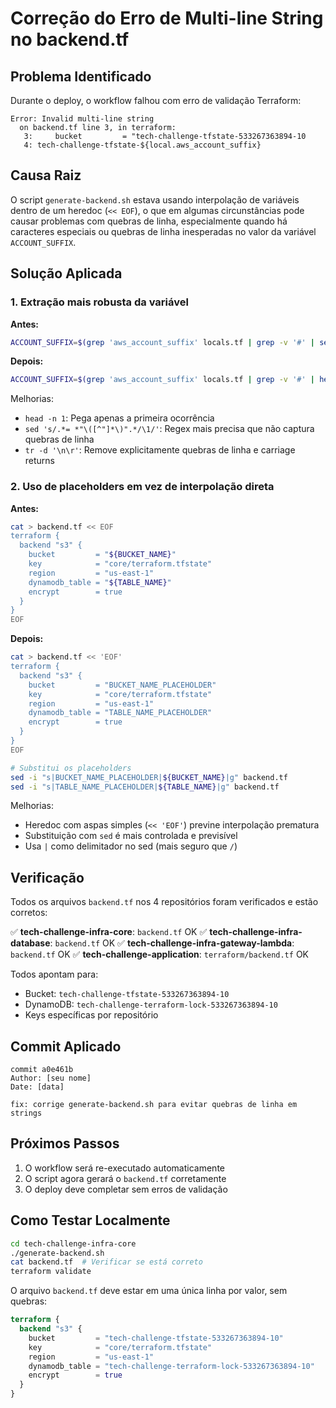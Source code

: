 # Correção do Erro de Multi-line String no backend.tf

## Problema Identificado

Durante o deploy, o workflow falhou com erro de validação Terraform:

```
Error: Invalid multi-line string
  on backend.tf line 3, in terraform:
   3:     bucket         = "tech-challenge-tfstate-533267363894-10
   4: tech-challenge-tfstate-${local.aws_account_suffix}
```

## Causa Raiz

O script `generate-backend.sh` estava usando interpolação de variáveis dentro de um heredoc (`<< EOF`), o que em algumas circunstâncias pode causar problemas com quebras de linha, especialmente quando há caracteres especiais ou quebras de linha inesperadas no valor da variável `ACCOUNT_SUFFIX`.

## Solução Aplicada

### 1. Extração mais robusta da variável

**Antes:**
```bash
ACCOUNT_SUFFIX=$(grep 'aws_account_suffix' locals.tf | grep -v '#' | sed 's/.*= "\(.*\)".*/\1/')
```

**Depois:**
```bash
ACCOUNT_SUFFIX=$(grep 'aws_account_suffix' locals.tf | grep -v '#' | head -n 1 | sed 's/.*= *"\([^"]*\)".*/\1/' | tr -d '\n\r')
```

Melhorias:
- `head -n 1`: Pega apenas a primeira ocorrência
- `sed 's/.*= *"\([^"]*\)".*/\1/'`: Regex mais precisa que não captura quebras de linha
- `tr -d '\n\r'`: Remove explicitamente quebras de linha e carriage returns

### 2. Uso de placeholders em vez de interpolação direta

**Antes:**
```bash
cat > backend.tf << EOF
terraform {
  backend "s3" {
    bucket         = "${BUCKET_NAME}"
    key            = "core/terraform.tfstate"
    region         = "us-east-1"
    dynamodb_table = "${TABLE_NAME}"
    encrypt        = true
  }
}
EOF
```

**Depois:**
```bash
cat > backend.tf << 'EOF'
terraform {
  backend "s3" {
    bucket         = "BUCKET_NAME_PLACEHOLDER"
    key            = "core/terraform.tfstate"
    region         = "us-east-1"
    dynamodb_table = "TABLE_NAME_PLACEHOLDER"
    encrypt        = true
  }
}
EOF

# Substitui os placeholders
sed -i "s|BUCKET_NAME_PLACEHOLDER|${BUCKET_NAME}|g" backend.tf
sed -i "s|TABLE_NAME_PLACEHOLDER|${TABLE_NAME}|g" backend.tf
```

Melhorias:
- Heredoc com aspas simples (`<< 'EOF'`) previne interpolação prematura
- Substituição com `sed` é mais controlada e previsível
- Usa `|` como delimitador no sed (mais seguro que `/`)

## Verificação

Todos os arquivos `backend.tf` nos 4 repositórios foram verificados e estão corretos:

✅ **tech-challenge-infra-core**: `backend.tf` OK
✅ **tech-challenge-infra-database**: `backend.tf` OK
✅ **tech-challenge-infra-gateway-lambda**: `backend.tf` OK
✅ **tech-challenge-application**: `terraform/backend.tf` OK

Todos apontam para:
- Bucket: `tech-challenge-tfstate-533267363894-10`
- DynamoDB: `tech-challenge-terraform-lock-533267363894-10`
- Keys específicas por repositório

## Commit Aplicado

```
commit a0e461b
Author: [seu nome]
Date: [data]

fix: corrige generate-backend.sh para evitar quebras de linha em strings
```

## Próximos Passos

1. O workflow será re-executado automaticamente
2. O script agora gerará o `backend.tf` corretamente
3. O deploy deve completar sem erros de validação

## Como Testar Localmente

```bash
cd tech-challenge-infra-core
./generate-backend.sh
cat backend.tf  # Verificar se está correto
terraform validate
```

O arquivo `backend.tf` deve estar em uma única linha por valor, sem quebras:
```terraform
terraform {
  backend "s3" {
    bucket         = "tech-challenge-tfstate-533267363894-10"
    key            = "core/terraform.tfstate"
    region         = "us-east-1"
    dynamodb_table = "tech-challenge-terraform-lock-533267363894-10"
    encrypt        = true
  }
}
```
